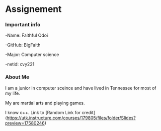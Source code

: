 # Assignement
### Important info
-Name: Faithful Odoi

-GitHub: BigFaith

-Major: Computer science

-netid: cvy221

### About Me
I am a junior in computer sceince and have lived in Tennessee for most of my life.

My are martial arts and playing games.

I know c++.
Link to [Random Link for credit] (https://utk.instructure.com/courses/179805/files/folder/Slides?preview=17580246)
